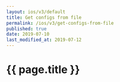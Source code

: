 ```yaml
---
layout: ios/v3/default
title: Get configs from file
permalink: /ios/v3/get-configs-from-file
published: true
date: 2019-07-10
last_modified_at: 2019-07-12
---
```


# {{ page.title }}
